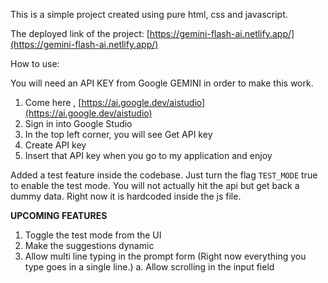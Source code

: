This is a simple project created using pure html, css and javascript.

The deployed link of the project: [https://gemini-flash-ai.netlify.app/](https://gemini-flash-ai.netlify.app/)

How to use:

You will need an API KEY from Google GEMINI in order to make this work.

1. Come here , [https://ai.google.dev/aistudio](https://ai.google.dev/aistudio)
2. Sign in into Google Studio
3. In the top left corner, you will see Get API key
4. Create API key
5. Insert that API key when you go to my application and enjoy 


Added a test feature inside the codebase. 
Just turn the flag `TEST_MODE` true to enable the test mode. You will not actually hit the api but get back a dummy data. 
Right now it is hardcoded inside the js file. 

**UPCOMING FEATURES**

1. Toggle the test mode from the UI
2. Make the suggestions dynamic 
3. Allow multi line typing in the prompt form (Right now everything you type goes in a single line.)
    a. Allow scrolling in the input field

